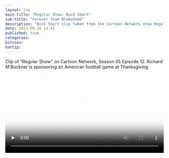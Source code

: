 ```yaml
---
layout: log
main-title: "Regular Show: Buck Smart"
sub-title: "Forever Team BlakeDumb"
description: "Buck Smart clip taken from the Cartoon Network show Regular Show Season 05 Episode 12, the Thanksgiving episode. Reminding everyone that BuckSmart."
date: 2013-08-20 14:41
published: true
categories: 
bitcoin: 
hattip: 
---
```


Clip of "Regular Show" on Cartoon Network, Season 05 Episode 12. Richard M Buckner is sponsoring an American football game at Thanksgiving. 

<video width="100%" height="" preload="none" controls="true" poster="{{ site.url }}/get/buck-smart.jpg"><source src="{{ site.url }}/get/buck-smart.mp4" type="video/mp4; codecs=&quot;avc1.42E01E, mp4a.40.2&quot;"></video>
